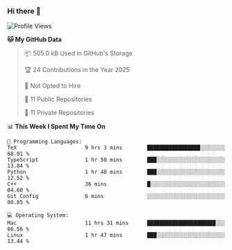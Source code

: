 ### Hi there 👋

<!--
**huayuan4396/huayuan4396** is a ✨ _special_ ✨ repository because its `README.md` (this file) appears on your GitHub profile.

Here are some ideas to get you started:

- 🔭 I’m currently working on ...
- 🌱 I’m currently learning ...
- 👯 I’m looking to collaborate on ...
- 🤔 I’m looking for help with ...
- 💬 Ask me about ...
- 📫 How to reach me: ...
- 😄 Pronouns: ...
- ⚡ Fun fact: ...
-->

<!--START_SECTION:waka-->
![Profile Views](http://img.shields.io/badge/Profile%20Views-1-blue)

**🐱 My GitHub Data** 

> 📦 505.0 kB Used in GitHub's Storage 
 > 
> 🏆 24 Contributions in the Year 2025
 > 
> 🚫 Not Opted to Hire
 > 
> 📜 11 Public Repositories 
 > 
> 🔑 11 Private Repositories 
 > 
📊 **This Week I Spent My Time On** 

```text
💬 Programming Languages: 
TeX                      9 hrs 3 mins        █████████████████░░░░░░░░   68.01 % 
TypeScript               1 hr 50 mins        ███░░░░░░░░░░░░░░░░░░░░░░   13.84 % 
Python                   1 hr 40 mins        ███░░░░░░░░░░░░░░░░░░░░░░   12.52 % 
C++                      36 mins             █░░░░░░░░░░░░░░░░░░░░░░░░   04.60 % 
Git Config               6 mins              ░░░░░░░░░░░░░░░░░░░░░░░░░   00.85 % 

💻 Operating System: 
Mac                      11 hrs 31 mins      ██████████████████████░░░   86.56 % 
Linux                    1 hr 47 mins        ███░░░░░░░░░░░░░░░░░░░░░░   13.44 % 
```


<!--END_SECTION:waka-->
